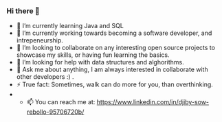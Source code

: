 ### Hi there 👋

- 🌱 I’m currently learning Java and SQL
- 🔭 I’m currently working towards becoming a software developer, and intrepeneurship.
- 👯 I’m looking to collaborate on any interesting open source projects to showcase my skills, or having fun learning the basics.
- 🤔 I’m looking for help with data structures and alghorithms.
- 💬 Ask me about anything, I am always interested in collaborate with other developers :) .
- ⚡ True fact: Sometimes, walk can do more for you, than overthinking.
- - 📫 You can reach me at: https://www.linkedin.com/in/djiby-sow-rebollo-95706720b/
  
<!--
**Lancelcode/Lancelcode** is a ✨ _special_ ✨ repository because its `README.md` (this file) appears on your GitHub profile.

Here are some ideas to get you started:
- ...
 ...
- 😄 Pronouns: ...
- 
[![Lancelcode GitHub stats](https://github-readme-stats.vercel.app/api?username=Lancelcode)](https://github.com/anuraghazra/github-readme-stats)-->

